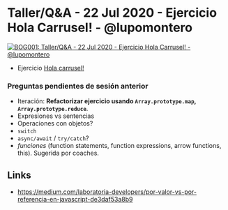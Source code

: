 # Taller/Q&A - 22 Jul 2020 - Ejercicio Hola Carrusel! - @lupomontero

[![BOG001: Taller/Q&A - 22 Jul 2020 - Ejercicio Hola Carrusel! - @lupomontero](https://img.youtube.com/vi/2UVlH6tcGGM/0.jpg)](https://youtu.be/2UVlH6tcGGM)

* Ejercicio [Hola carrusel!](https://gist.github.com/lupomontero/93f426ba12334ad628be3830d4f56346)

### Preguntas pendientes de sesión anterior

* Iteración: **Refactorizar ejercicio usando
  `Array.prototype.map`, `Array.prototype.reduce`**.
* Expresiones vs sentencias
* Operaciones con objetos?
* `switch`
* `async/await` / `try/catch`?
* _funciones_ (function statements, function expressions, arrow functions, this).
  Sugerida por coaches.

## Links

* https://medium.com/laboratoria-developers/por-valor-vs-por-referencia-en-javascript-de3daf53a8b9